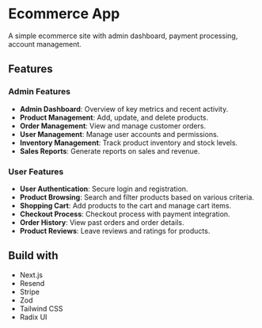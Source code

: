 # Ecommerce App

A simple ecommerce site with admin dashboard, payment processing, account management.

## Features

### Admin Features

- **Admin Dashboard**: Overview of key metrics and recent activity.
- **Product Management**: Add, update, and delete products.
- **Order Management**: View and manage customer orders.
- **User Management**: Manage user accounts and permissions.
- **Inventory Management**: Track product inventory and stock levels.
- **Sales Reports**: Generate reports on sales and revenue.

### User Features

- **User Authentication**: Secure login and registration.
- **Product Browsing**: Search and filter products based on various criteria.
- **Shopping Cart**: Add products to the cart and manage cart items.
- **Checkout Process**: Checkout process with payment integration.
- **Order History**: View past orders and order details.
- **Product Reviews**: Leave reviews and ratings for products.

## Build with

- Next.js
- Resend
- Stripe
- Zod
- Tailwind CSS
- Radix UI
